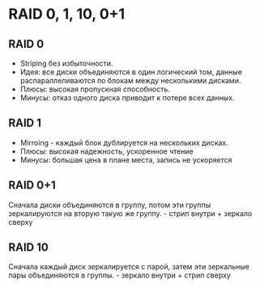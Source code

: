 # RAID 0, 1, 10, 0+1

## RAID 0

* Striping без избыточности.
* Идея: все диски объединяются в один логический том, данные распараллеливаются по блокам между несколькими дисками.
* Плюсы: высокая пропускная способность.
* Минусы: отказ одного диска приводит к потере всех данных.

## RAID 1

* Mirroing - каждый блок дублируется на нескольких дисках.
* Плюсы: высокая надежность, ускоренное чтение
* Минусы: большая цена в плане места, запись не ускоряется

## RAID 0+1

Сначала диски объединяются в группу, потом эти группы зеркалируются на вторую такую же группу. - стрип внутри + зеркало сверху

## RAID 10

Сначала каждый диск зеркалируется с парой, затем эти зеркальные пары объединяются в группы. - зеркало внутри + стрип сверху